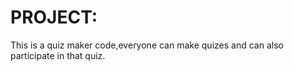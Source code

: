 # PROJECT:
This is a quiz maker code,everyone can make quizes and can also participate in that quiz.
